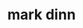 ---
title: "mark dinn"
# page title background image
bg_image: "images/backgrounds/page-title.jpg"
# meta description
description : "Software Engineer, works at IBM. 
Bachloer in Information Technolgy from MIT Pune.
Diploma in computer Technology From Goverenment Polytechnic Solapur."
email: "hbganjure@gmail.com"
# portrait
image: "images/prof-pic.jpg"
social:
  - icon : "ti-facebook" # themify icon pack : https://themify.me/themify-icons
    link : "Hari Ganjure"
  - icon : "ti-twitter-alt" # themify icon pack : https://themify.me/themify-icons
    link : "Hari Ganjure"
  - icon : "ti-github" # themify icon pack : https://themify.me/themify-icons
    link : "Hari Ganjure "
---